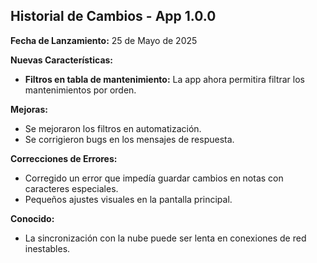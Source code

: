 ## Historial de Cambios - App 1.0.0

**Fecha de Lanzamiento:** 25 de Mayo de 2025

**Nuevas Características:**
* **Filtros en tabla de mantenimiento:** La app ahora permitira filtrar los mantenimientos por orden.

**Mejoras:**
* Se mejoraron los filtros en automatización.
* Se corrigieron bugs en los mensajes de respuesta.

**Correcciones de Errores:**
* Corregido un error que impedía guardar cambios en notas con caracteres especiales.
* Pequeños ajustes visuales en la pantalla principal.

**Conocido:**
* La sincronización con la nube puede ser lenta en conexiones de red inestables.